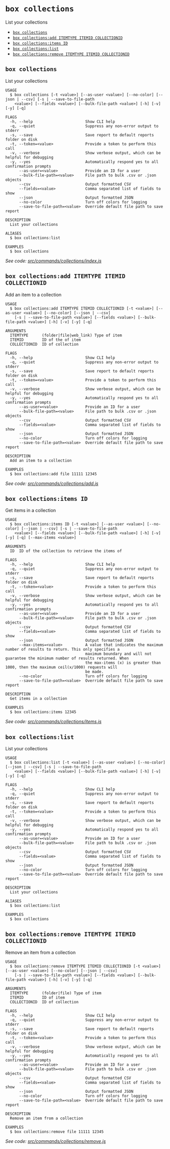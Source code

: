 `box collections`
=================

List your collections

* [`box collections`](#box-collections)
* [`box collections:add ITEMTYPE ITEMID COLLECTIONID`](#box-collectionsadd-itemtype-itemid-collectionid)
* [`box collections:items ID`](#box-collectionsitems-id)
* [`box collections:list`](#box-collectionslist)
* [`box collections:remove ITEMTYPE ITEMID COLLECTIONID`](#box-collectionsremove-itemtype-itemid-collectionid)

## `box collections`

List your collections

```
USAGE
  $ box collections [-t <value>] [--as-user <value>] [--no-color] [--json | --csv] [-s | --save-to-file-path
    <value>] [--fields <value>] [--bulk-file-path <value>] [-h] [-v] [-y] [-q]

FLAGS
  -h, --help                       Show CLI help
  -q, --quiet                      Suppress any non-error output to stderr
  -s, --save                       Save report to default reports folder on disk
  -t, --token=<value>              Provide a token to perform this call
  -v, --verbose                    Show verbose output, which can be helpful for debugging
  -y, --yes                        Automatically respond yes to all confirmation prompts
      --as-user=<value>            Provide an ID for a user
      --bulk-file-path=<value>     File path to bulk .csv or .json objects
      --csv                        Output formatted CSV
      --fields=<value>             Comma separated list of fields to show
      --json                       Output formatted JSON
      --no-color                   Turn off colors for logging
      --save-to-file-path=<value>  Override default file path to save report

DESCRIPTION
  List your collections

ALIASES
  $ box collections:list

EXAMPLES
  $ box collections
```

_See code: [src/commands/collections/index.js](https://github.com/box/boxcli/blob/v3.16.0/src/commands/collections/index.js)_

## `box collections:add ITEMTYPE ITEMID COLLECTIONID`

Add an item to a collection

```
USAGE
  $ box collections:add ITEMTYPE ITEMID COLLECTIONID [-t <value>] [--as-user <value>] [--no-color] [--json | --csv]
    [-s | --save-to-file-path <value>] [--fields <value>] [--bulk-file-path <value>] [-h] [-v] [-y] [-q]

ARGUMENTS
  ITEMTYPE      (folder|file|web_link) Type of item
  ITEMID        ID of the of item
  COLLECTIONID  ID of collection

FLAGS
  -h, --help                       Show CLI help
  -q, --quiet                      Suppress any non-error output to stderr
  -s, --save                       Save report to default reports folder on disk
  -t, --token=<value>              Provide a token to perform this call
  -v, --verbose                    Show verbose output, which can be helpful for debugging
  -y, --yes                        Automatically respond yes to all confirmation prompts
      --as-user=<value>            Provide an ID for a user
      --bulk-file-path=<value>     File path to bulk .csv or .json objects
      --csv                        Output formatted CSV
      --fields=<value>             Comma separated list of fields to show
      --json                       Output formatted JSON
      --no-color                   Turn off colors for logging
      --save-to-file-path=<value>  Override default file path to save report

DESCRIPTION
  Add an item to a collection

EXAMPLES
  $ box collections:add file 11111 12345
```

_See code: [src/commands/collections/add.js](https://github.com/box/boxcli/blob/v3.16.0/src/commands/collections/add.js)_

## `box collections:items ID`

Get items in a collection

```
USAGE
  $ box collections:items ID [-t <value>] [--as-user <value>] [--no-color] [--json | --csv] [-s | --save-to-file-path
    <value>] [--fields <value>] [--bulk-file-path <value>] [-h] [-v] [-y] [-q] [--max-items <value>]

ARGUMENTS
  ID  ID of the collection to retrieve the items of

FLAGS
  -h, --help                       Show CLI help
  -q, --quiet                      Suppress any non-error output to stderr
  -s, --save                       Save report to default reports folder on disk
  -t, --token=<value>              Provide a token to perform this call
  -v, --verbose                    Show verbose output, which can be helpful for debugging
  -y, --yes                        Automatically respond yes to all confirmation prompts
      --as-user=<value>            Provide an ID for a user
      --bulk-file-path=<value>     File path to bulk .csv or .json objects
      --csv                        Output formatted CSV
      --fields=<value>             Comma separated list of fields to show
      --json                       Output formatted JSON
      --max-items=<value>          A value that indicates the maximum number of results to return. This only specifies a
                                   maximum boundary and will not guarantee the minimum number of results returned. When
                                   the max-items (x) is greater than 1000, then the maximum ceil(x/1000) requests will
                                   be made.
      --no-color                   Turn off colors for logging
      --save-to-file-path=<value>  Override default file path to save report

DESCRIPTION
  Get items in a collection

EXAMPLES
  $ box collections:items 12345
```

_See code: [src/commands/collections/items.js](https://github.com/box/boxcli/blob/v3.16.0/src/commands/collections/items.js)_

## `box collections:list`

List your collections

```
USAGE
  $ box collections:list [-t <value>] [--as-user <value>] [--no-color] [--json | --csv] [-s | --save-to-file-path
    <value>] [--fields <value>] [--bulk-file-path <value>] [-h] [-v] [-y] [-q]

FLAGS
  -h, --help                       Show CLI help
  -q, --quiet                      Suppress any non-error output to stderr
  -s, --save                       Save report to default reports folder on disk
  -t, --token=<value>              Provide a token to perform this call
  -v, --verbose                    Show verbose output, which can be helpful for debugging
  -y, --yes                        Automatically respond yes to all confirmation prompts
      --as-user=<value>            Provide an ID for a user
      --bulk-file-path=<value>     File path to bulk .csv or .json objects
      --csv                        Output formatted CSV
      --fields=<value>             Comma separated list of fields to show
      --json                       Output formatted JSON
      --no-color                   Turn off colors for logging
      --save-to-file-path=<value>  Override default file path to save report

DESCRIPTION
  List your collections

ALIASES
  $ box collections:list

EXAMPLES
  $ box collections
```

## `box collections:remove ITEMTYPE ITEMID COLLECTIONID`

Remove an item from a collection

```
USAGE
  $ box collections:remove ITEMTYPE ITEMID COLLECTIONID [-t <value>] [--as-user <value>] [--no-color] [--json | --csv]
    [-s | --save-to-file-path <value>] [--fields <value>] [--bulk-file-path <value>] [-h] [-v] [-y] [-q]

ARGUMENTS
  ITEMTYPE      (folder|file) Type of item
  ITEMID        ID of item
  COLLECTIONID  ID of collection

FLAGS
  -h, --help                       Show CLI help
  -q, --quiet                      Suppress any non-error output to stderr
  -s, --save                       Save report to default reports folder on disk
  -t, --token=<value>              Provide a token to perform this call
  -v, --verbose                    Show verbose output, which can be helpful for debugging
  -y, --yes                        Automatically respond yes to all confirmation prompts
      --as-user=<value>            Provide an ID for a user
      --bulk-file-path=<value>     File path to bulk .csv or .json objects
      --csv                        Output formatted CSV
      --fields=<value>             Comma separated list of fields to show
      --json                       Output formatted JSON
      --no-color                   Turn off colors for logging
      --save-to-file-path=<value>  Override default file path to save report

DESCRIPTION
  Remove an item from a collection

EXAMPLES
  $ box collections:remove file 11111 12345
```

_See code: [src/commands/collections/remove.js](https://github.com/box/boxcli/blob/v3.16.0/src/commands/collections/remove.js)_
